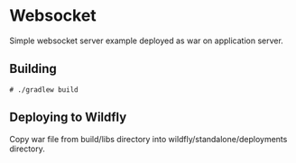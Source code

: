 # Websocket
Simple websocket server example deployed as war on application server.

## Building
`# ./gradlew build`

## Deploying to Wildfly
Copy war file from build/libs directory into wildfly/standalone/deployments directory.
